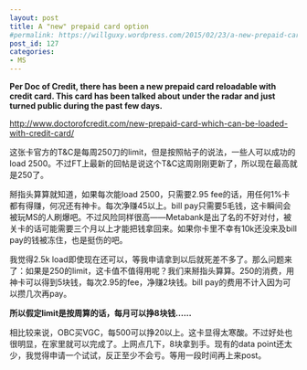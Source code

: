 ```yaml
---
layout: post
title: A "new" prepaid card option
#permalink: https://willguxy.wordpress.com/2015/02/23/a-new-prepaid-card-option/index.html
post_id: 127
categories: 
- MS
---
```


**Per Doc of Credit, there has been a new prepaid card reloadable with credit card. This card has been talked about under the radar and just turned public during the past few days.**


http://www.doctorofcredit.com/new-prepaid-card-which-can-be-loaded-with-credit-card/

这张卡官方的T&C是每周250刀的limit，但是按照帖子的说法，一些人可以成功的load 2500。不过FT上最新的回帖是说这个T&C这周刚刚更新了，所以现在最高就是250了。

掰指头算算就知道，如果每次能load 2500，只需要2.95 fee的话，用任何1%卡都有得赚，何况还有神卡。每次净赚45以上。bill pay只需要5毛钱，这卡瞬间会被玩MS的人刷爆吧。不过风险同样很高——Metabank是出了名的不好对付，被关卡的话可能需要三个月以上才能把钱拿回来。如果你卡里不幸有10k还没来及bill pay的钱被冻住，也是挺伤的吧。

我觉得2.5k load即使现在还可以，等我申请拿到以后就死差不多了。那么问题来了：如果是250的limit，这卡值不值得用呢？我们来掰指头算算。250的消费，用神卡可以得到5块钱，每次2.95的fee，净赚2块钱。bill pay的费用不计入因为可以攒几次再pay。


**所以假定limit是按周算的话，每月可以挣8块钱……**


相比较来说，OBC买VGC，每500可以挣20以上。这卡显得太寒酸。不过好处也很明显，在家里就可以完成了。上网点几下，8块拿到手。现有的data point还太少，我觉得申请一个试试，反正至少不会亏。等用一段时间再上来post。